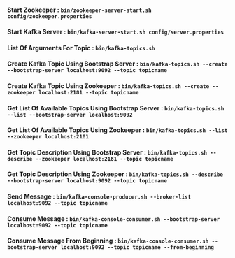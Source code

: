 #### Start Zookeeper : `bin/zookeeper-server-start.sh config/zookeeper.properties`

#### Start Kafka Server : `bin/kafka-server-start.sh config/server.properties`

#### List Of Arguments For Topic : `bin/kafka-topics.sh` 

#### Create Kafka Topic Using Bootstrap Server :  `bin/kafka-topics.sh --create --bootstrap-server localhost:9092 --topic topicname`

#### Create Kafka Topic Using Zookeeper :  `bin/kafka-topics.sh --create --zookeeper localhost:2181 --topic topicname`

#### Get List Of Available Topics Using Bootstrap Server :  `bin/kafka-topics.sh --list --bootstrap-server localhost:9092 `

#### Get List Of Available Topics Using Zookeeper :  `bin/kafka-topics.sh --list --zookeeper localhost:2181 `

#### Get Topic Description Using Bootstrap Server :  `bin/kafka-topics.sh --describe --zookeeper localhost:2181 --topic topicname `

#### Get Topic Description Using Zookeeper :  `bin/kafka-topics.sh --describe --bootstrap-server localhost:9092 --topic topicname `

#### Send Message :  `bin/kafka-console-producer.sh --broker-list localhost:9092 --topic topicname `

#### Consume Message :  `bin/kafka-console-consumer.sh --bootstrap-server localhost:9092 --topic topicname `

#### Consume Message From Beginning :  `bin/kafka-console-consumer.sh --bootstrap-server localhost:9092 --topic topicname --from-beginning `
